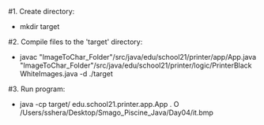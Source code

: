 #1. Create directory:
- mkdir target

#2. Compile files to the 'target' directory:
- javac "ImageToChar_Folder"/src/java/edu/school21/printer/app/App.java  "ImageToChar_Folder"/src/java/edu/school21/printer/logic/PrinterBlackWhiteImages.java -d ./target

#3. Run program:
- java -cp target/ edu.school21.printer.app.App . O  /Users/sshera/Desktop/Smago_Piscine_Java/Day04/it.bmp
